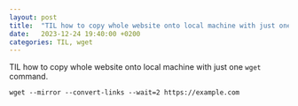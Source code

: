 ```yaml
---
layout: post
title:  "TIL how to copy whole website onto local machine with just one `wget` command"
date:   2023-12-24 19:40:00 +0200
categories: TIL, wget
---
```

TIL how to copy whole website onto local machine with just one `wget` command.

```
wget --mirror --convert-links --wait=2 https://example.com
```
